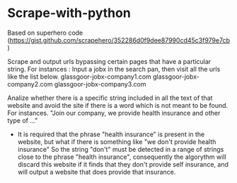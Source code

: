 # Scrape-with-python
Based on superhero code (https://gist.github.com/scrapehero/352286d0f9dee87990cd45c3f979e7cb)

Scrape and output urls bypassing certain pages that have a particular string.
For instances :
Input a jobx in the search pan, then visit all the urls like the list below.
glassgoor-jobx-company1.com
glassgoor-jobx-company2.com
glassgoor-jobx-company3.com

Analize whether there is a specific string included in all the text of that website and avoid the site if there is a word which is not meant to be found.
For instances.
"Join our company, we provide health insurance and other type of ..."

- It is required that the phrase "health insurance" is present in the website, but what if there is something like "we don't provide health insurance"
So the string "don't" must be detected in a range of strings close to the phrase "health insurance", consequently the algorythm will discard this website if it finds that they don't provide self insurance, and will output a website that does provide that insurance.

